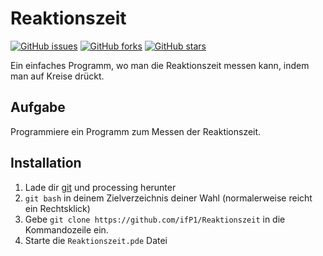# Reaktionszeit
[![GitHub issues](https://img.shields.io/github/issues/ifP1/Reaktionszeit)](https://github.com/ifP1/Reaktionszeit/issues) [![GitHub forks](https://img.shields.io/github/forks/ifP1/Reaktionszeit)](https://github.com/ifP1/Reaktionszeit/network) [![GitHub stars](https://img.shields.io/github/stars/ifP1/Reaktionszeit)](https://github.com/ifP1/Reaktionszeit/stargazers)

Ein einfaches Programm, wo man die Reaktionszeit messen kann, indem man auf Kreise drückt.
## Aufgabe
Programmiere ein Programm zum Messen der Reaktionszeit.

## Installation
1. Lade dir [git](https://git-scm.com/downloads) und processing herunter
2. `git bash` in deinem Zielverzeichnis deiner Wahl (normalerweise reicht ein Rechtsklick)
3. Gebe `git clone https://github.com/ifP1/Reaktionszeit` in die Kommandozeile ein.
4. Starte die `Reaktionszeit.pde` Datei
